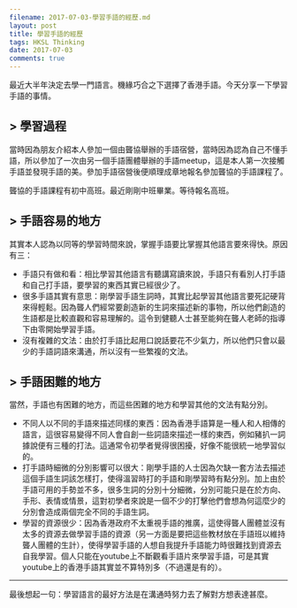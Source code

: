```yaml
---
filename: 2017-07-03-學習手語的經歷.md
layout: post
title: 學習手語的經歷
tags: HKSL Thinking
date: 2017-07-03
comments: true
---
```


最近大半年決定去學一門語言。機緣巧合之下選擇了香港手語。今天分享一下學習手語的事情。

## > 學習過程

當時因為朋友介紹本人參加一個由聾協舉辦的手語宿營，當時因為認為自己不懂手語，所以參加了一次由另一個手語團體舉辦的手語meetup，這是本人第一次接觸手語並發現手語的美。參加手語宿營後便順理成章地報名參加聾協的手語課程了。

聾協的手語課程有初中高班。最近剛剛中班畢業。等待報名高班。

## > 手語容易的地方

其實本人認為以同等的學習時間來說，掌握手語要比掌握其他語言要來得快。原因有三：

* 手語只有做和看：相比學習其他語言有聽講寫讀來說，手語只有看別人打手語和自己打手語，要學習的東西其實已經很少了。
* 很多手語其實有意思：剛學習手語生詞時，其實比起學習其他語言要死記硬背來得輕鬆。因為聾人們經常要創造新的生詞來描述新的事物，所以他們創造的生語都是比較直觀和容易理解的。這令到健聽人士甚至能夠在聾人老師的指導下由零開始學習手語。
* 沒有複雜的文法：由於打手語比起用口說話要花不少氣力，所以他們只會以最少的手語詞語來溝通，所以沒有一些繁複的文法。

## > 手語困難的地方

當然，手語也有困難的地方，而這些困難的地方和學習其他的文法有點分別。

* 不同人以不同的手語來描述同樣的東西：因為香港手語算是一種人和人相傳的語言，這很容易變得不同人會自創一些詞語來描述一樣的東西，例如豬扒一詞據說便有三種的打法。這通常令初學者覺得很困擾，好像不能很統一地學習似的。
* 打手語時細微的分別影響可以很大：剛學手語的人士因為欠缺一套方法去描述這個手語生詞該怎樣打，使得溫習時打的手語和剛學習時有點分別。加上由於手語可用的手勢並不多，很多生詞的分別十分細微，分別可能只是在於方向、手形、表情或情景，這對初學者來說是一個不少的打擊他們會想為何這麼少的分別會造成兩個完全不同的手語生詞。
* 學習的資源很少：因為香港政府不太重視手語的推廣，這使得聾人團體並沒有太多的資源去做學習手語的資源（另一方面是要把這些教材放在手語班以維持聾人團體的生計），使得學習手語的人想自我提升手語能力時很難找到資源去自我學習。個人只能在youtube上不斷觀看手語片來學習手語，可是其實youtube上的香港手語其實並不算特別多（不過還是有的）。

---

最後想起一句：學習語言的最好方法是在溝通時努力去了解對方想表達甚麼。